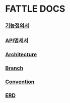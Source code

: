# FATTLE DOCS

### [기능정의서](./기능정의서.md)

### [API명세서](./API명세서.md)

### [Architecture](./Architecture.md)

### [Branch](./Branch.md)

### [Convention](./Convention.md)

### [ERD](./ERD.md)
